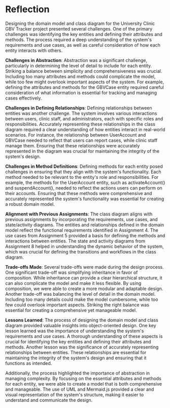 # Reflection
Designing the domain model and class diagram for the University Clinic GBV Tracker project presented several challenges. One of the primary challenges was identifying the key entities and defining their attributes and methods. The process required a deep understanding of the system's requirements and use cases, as well as careful consideration of how each entity interacts with others.

**Challenges in Abstraction**:
Abstraction was a significant challenge, particularly in determining the level of detail to include for each entity. Striking a balance between simplicity and comprehensiveness was crucial. Including too many attributes and methods could complicate the model, while too few might overlook important aspects of the system. For example, defining the attributes and methods for the GBVCase entity required careful consideration of what information is essential for tracking and managing cases effectively.

**Challenges in Defining Relationships**:
Defining relationships between entities was another challenge. The system involves various interactions between users, clinic staff, and administrators, each with specific roles and responsibilities. Accurately representing these relationships in the class diagram required a clear understanding of how entities interact in real-world scenarios. For instance, the relationship between UserAccount and GBVCase needed to reflect that users can report cases, while clinic staff manage them. Ensuring that these relationships were accurately represented in the diagram was crucial for maintaining the integrity of the system's design.

**Challenges in Method Definitions**:
Defining methods for each entity posed challenges in ensuring that they align with the system's functionality. Each method needed to be relevant to the entity's role and responsibilities. For example, the methods for the UserAccount entity, such as activateAccount() and suspendAccount(), needed to reflect the actions users can perform on their accounts. Ensuring that these methods were comprehensive and accurately represented the system's functionality was essential for creating a robust domain model.

**Alignment with Previous Assignments**:
The class diagram aligns with previous assignments by incorporating the requirements, use cases, and state/activity diagrams. The entities and relationships defined in the domain model reflect the functional requirements identified in Assignment 4. The use cases from Assignment 5 provided a basis for defining the methods and interactions between entities. The state and activity diagrams from Assignment 8 helped in understanding the dynamic behavior of the system, which was crucial for defining the transitions and workflows in the class diagram.

**Trade-offs Made**:
Several trade-offs were made during the design process. One significant trade-off was simplifying inheritance in favor of composition. While inheritance can provide a clear hierarchical structure, it can also complicate the model and make it less flexible. By using composition, we were able to create a more modular and adaptable design. Another trade-off was balancing the level of detail in the domain model. Including too many details could make the model cumbersome, while too few could overlook important aspects. Striking the right balance was essential for creating a comprehensive yet manageable model.

**Lessons Learned**:
The process of designing the domain model and class diagram provided valuable insights into object-oriented design. One key lesson learned was the importance of understanding the system's requirements and use cases. A thorough understanding of these aspects is crucial for identifying the key entities and defining their attributes and methods. Another lesson was the significance of accurately representing relationships between entities. These relationships are essential for maintaining the integrity of the system's design and ensuring that it functions as intended.

Additionally, the process highlighted the importance of abstraction in managing complexity. By focusing on the essential attributes and methods for each entity, we were able to create a model that is both comprehensive and manageable. The use of UML and Mermaid.js provided a clear and visual representation of the system's structure, making it easier to understand and communicate the design.
